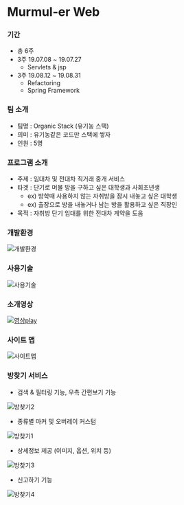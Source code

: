 # Murmul-er Web
### 기간
- 총 6주
- 3주 19.07.08 ~ 19.07.27
  - Servlets & jsp
- 3주 19.08.12 ~ 19.08.31
  - Refactoring
  - Spring Framework
### 팀 소개
- 팀명 : Organic Stack (유기농 스택)
- 의미 : 유기농같은 코드만 스택에 쌓자
- 인원 : 5명
### 프로그램 소개
- 주제 : 임대차 및 전대차 직거래 중개 서비스
- 타겟 : 단기로 머물 방을 구하고 싶은 대학생과 사회초년생
  - ex) 방학때 사용하지 않는 자취방을 잠시 내놓고 싶은 대학생
  - ex) 출장으로 방을 내놓거나 남는 방을 활용하고 싶은 직장인
- 목적 : 자취방 단기 임대를 위한 전대차 계약을 도움
### 개발환경
![개발환경](https://user-images.githubusercontent.com/53414240/74587702-5fde8d00-5039-11ea-87dd-b4f2f0685721.PNG)
### 사용기술
![사용기술](https://user-images.githubusercontent.com/53414240/74588153-70910200-503d-11ea-8225-2857dd1d3ece.PNG)
### 소개영상
[![영상play](https://user-images.githubusercontent.com/53414240/74589518-55c48a80-5049-11ea-97f0-262f427a4210.png)](https://www.youtube.com/watch?v=INiKFJm6bIk)
### 사이트 맵
![사이트맵](https://user-images.githubusercontent.com/53414240/74589534-6d9c0e80-5049-11ea-83e1-3c9d56dd3d20.PNG)
### 방찾기 서비스
- 검색 & 필터링 기능, 우측 간편보기 기능

![방찾기2](https://user-images.githubusercontent.com/53414240/74590254-32510e00-5050-11ea-9ae2-99da38cba476.png)
- 종류별 마커 및 오버레이 커스텀

![방찾기1](https://user-images.githubusercontent.com/53414240/74590177-56f8b600-504f-11ea-8665-4e98e9dfc914.PNG)
- 상세정보 제공 (이미지, 옵션, 위치 등)

![방찾기3](https://user-images.githubusercontent.com/53414240/74590385-40535e80-5051-11ea-91b3-b648600c8061.PNG)
- 신고하기 기능

![방찾기4](https://user-images.githubusercontent.com/53414240/74590442-c1aaf100-5051-11ea-9c6a-9e19dbbcd62b.PNG)
